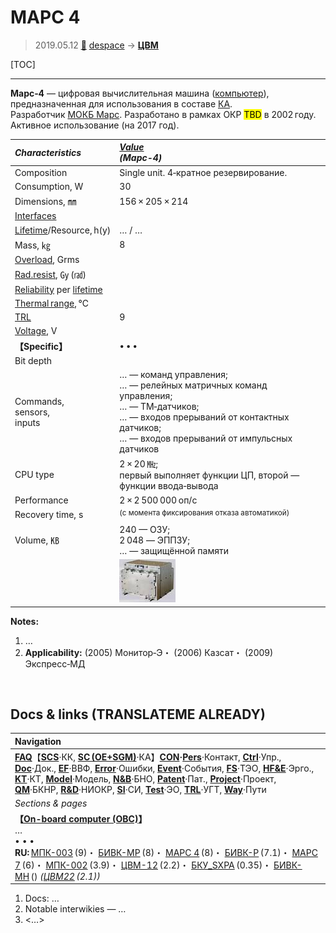 # МАРС 4
> 2019.05.12 [🚀](../index/index.md) [despace](index.md) → **[ЦВМ](obc.md)**

[TOC]

---

**Марс‑4** — цифровая вычислительная машина ([компьютер](obc.md)), предназначенная для использования в составе [КА](sc.md).  
Разработчик [МОКБ Марс](zz_mars_mokb.md). Разработано в рамках ОКР <mark>TBD</mark> в 2002 году. Активное использование (на 2017 год).

|*Characteristics*|*[Value](si.md)<br> (Марс-4)*|
|:--|:--|
|Composition|Single unit. 4‑кратное резервирование.|
|Consumption, W|30|
|Dimensions, ㎜|156 × 205 × 214|
|[Interfaces](interface.md)| |
|[Lifetime](lifetime.md)/Resource, h(y)|… / …|
|Mass, ㎏|8|
|[Overload](vibration.md), Grms| |
|[Rad.resist](ion_rad.md), ㏉ (㎭)| |
|[Reliability](qm.md) per [lifetime](lifetime.md)| |
|[Thermal range](tcs.md), ℃| |
|[TRL](trl.md)|9|
|[Voltage](voltage.md), V| |
|**【Specific】**|• • •|
|Bit depth| |
|Commands,<br> sensors,<br> inputs|… — команд управления;<br>… — релейных матричных команд управления;<br>… — ТМ‑датчиков;<br>… — входов прерываний от контактных датчиков;<br>… — входов прерываний от импульсных датчиков|
|CPU type|2 × 20 ㎒;<br> первый выполняет функции ЦП, второй — функции ввода‑вывода|
|Performance|2 × 2 500 000 оп/с|
|Recovery time, s|<sup>(с момента фиксирования отказа автоматикой)</sup>|
|Volume, ㎅|240 — ОЗУ;<br> 2 048 — ЭППЗУ;<br> … — защищённой памяти|
| |[![](f/cpu/m/mars-4_pic1_thumb.jpg)](f/cpu/m/mars-4_pic1.png)|

**Notes:**

   1. …
   1. **Applicability:** (2005) Монитор‑Э・ (2006) Казсат・ (2009) Экспресс‑МД



<p style="page-break-after:always"> </p>

## Docs & links (TRANSLATEME ALREADY)
|Navigation|
|:--|
|**[FAQ](faq.md)**【**[SCS](scs.md)**·КК, **[SC (OE+SGM)](sc.md)**·КА】**[CON](contact.md)·[Pers](person.md)**·Контакт, **[Ctrl](control.md)**·Упр., **[Doc](doc.md)**·Док., **[EF](ef.md)**·ВВФ, **[Error](error.md)**·Ошибки, **[Event](event.md)**·События, **[FS](fs.md)**·ТЭО, **[HF&E](hfe.md)**·Эрго., **[KT](kt.md)**·КТ, **[Model](model.md)**·Модель, **[N&B](nnb.md)**·БНО, **[Patent](патент.md)**·Пат., **[Project](project.md)**·Проект, **[QM](qm.md)**·БКНР, **[R&D](rnd.md)**·НИОКР, **[SI](si.md)**·СИ, **[Test](test.md)**·ЭО, **[TRL](trl.md)**·УГТ, **[Way](way.md)**·Пути|
|*Sections & pages*|
|**【[On-board computer (OBC)](obc.md)】**<br> … <br>• • •<br> **RU:** [МПК-003](mpk_003.md) (9)・ [БИВК-МР](bivk_mr.md) (8)・ [МАРС 4](mars_4.md) (8)・ [БИВК-Р](bivk_r.md) (7.1)・ [МАРС 7](mars_7.md) (6)・ [МПК-002](mpk2.md) (3.9)・ [ЦВМ-12](cvm_12.md) (2.2)・ [БКУ_SXPA](bku_sxpa.md) (0.35)・ [БИВК-МН](бивк‑мн.md) () *([ЦВМ22](cvm22.md) (2.1))*|

   1. Docs: …
   1. Notable interwikies — …
   1. <…>
